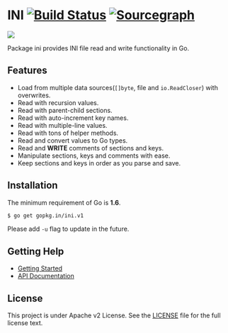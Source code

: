 INI [![Build Status](https://travis-ci.org/go-ini/ini.svg?branch=master)](https://travis-ci.org/go-ini/ini) [![Sourcegraph](https://img.shields.io/badge/view%20on-Sourcegraph-brightgreen.svg)](https://sourcegraph.com/github.com/go-ini/ini)
===

![](https://avatars0.githubusercontent.com/u/10216035?v=3&s=200)

Package ini provides INI file read and write functionality in Go.

## Features

- Load from multiple data sources(`[]byte`, file and `io.ReadCloser`) with overwrites.
- Read with recursion values.
- Read with parent-child sections.
- Read with auto-increment key names.
- Read with multiple-line values.
- Read with tons of helper methods.
- Read and convert values to Go types.
- Read and **WRITE** comments of sections and keys.
- Manipulate sections, keys and comments with ease.
- Keep sections and keys in order as you parse and save.

## Installation

The minimum requirement of Go is **1.6**.

```sh
$ go get gopkg.in/ini.v1
```

Please add `-u` flag to update in the future.

## Getting Help

- [Getting Started](https://ini.unknwon.io/docs/intro/getting_started)
- [API Documentation](https://gowalker.org/gopkg.in/ini.v1)

## License

This project is under Apache v2 License. See the [LICENSE](LICENSE) file for the full license text.
